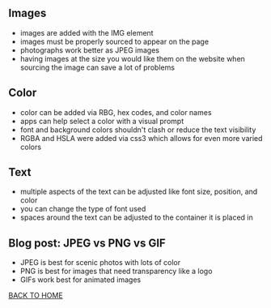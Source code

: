 ## Images

* images are added with the IMG element
* images must be properly sourced to appear on the page 
* photographs work better as JPEG images 
* having images at the size you would like them on the website when sourcing the image can save a lot of problems

## Color

* color can be added via RBG, hex codes, and color names
* apps can help select a color with a visual prompt
* font and background colors shouldn't clash or reduce the text visibility
* RGBA and HSLA were added via css3 which allows for even more varied colors

## Text

* multiple aspects of the text can be adjusted like font size, position, and color
* you can change the type of font used
* spaces around the text can be adjusted to the container it is placed in


## Blog post: JPEG vs PNG vs GIF

* JPEG is best for scenic photos with lots of color
* PNG is best for images that need transparency like a logo
* GIFs work best for animated images

[BACK TO HOME](https://folksmash.github.io/reading-notes/)